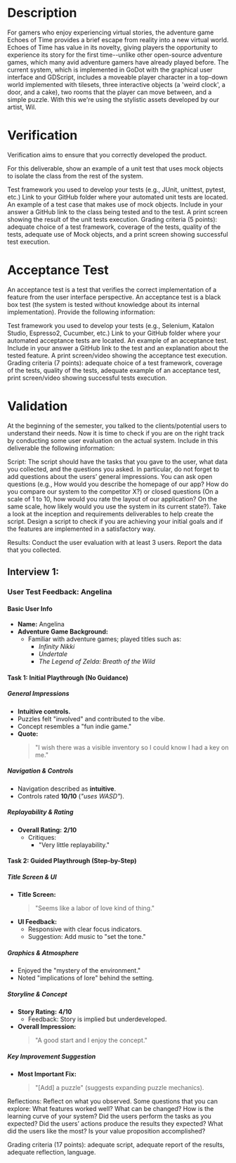 # Description
For gamers who enjoy experiencing virtual stories, the adventure game Echoes of Time provides a brief escape from reality into a new virtual world. Echoes of Time has value in its novelty, giving players the opportunity to experience its story for the first time--unlike other open-source adventure games, which many avid adventure gamers have already played before. The current system, which is implemented in GoDot with the graphical user interface and GDScript, includes a moveable player character in a top-down world implemented with tilesets, three interactive objects (a 'weird clock', a door, and a cake), two rooms that the player can move between, and a simple puzzle. With this we're using the stylistic assets developed by our artist, Wil.

# Verification
Verification aims to ensure that you correctly developed the product. 

For this deliverable, show an example of a unit test that uses mock objects to isolate the class from the rest of the system. 

Test framework you used to develop your tests (e.g., JUnit, unittest, pytest, etc.)
Link to your GitHub folder where your automated unit tests are located.
An example of a test case that makes use of mock objects. Include in your answer a GitHub link to the class being tested and to the test.
A print screen showing the result of the unit tests execution. 
Grading criteria (5 points): adequate choice of a test framework, coverage of the tests, quality of the tests, adequate use of Mock objects, and a print screen showing successful test execution.

# Acceptance Test
An acceptance test is a test that verifies the correct implementation of a feature from the user interface perspective. An acceptance test is a black box test (the system is tested without knowledge about its internal implementation). Provide the following information:

Test framework you used to develop your tests (e.g., Selenium, Katalon Studio, Espresso2, Cucumber, etc.)
Link to your GitHub folder where your automated acceptance tests are located.
An example of an acceptance test. Include in your answer a GitHub link to the test and an explanation about the tested feature.
A print screen/video showing the acceptance test execution. 
Grading criteria (7 points): adequate choice of a test framework, coverage of the tests, quality of the tests, adequate example of an acceptance test, print screen/video showing successful tests execution.

# Validation
At the beginning of the semester, you talked to the clients/potential users to understand their needs. Now it is time to check if you are on the right track by conducting some user evaluation on the actual system. Include in this deliverable the following information:

Script: The script should have the tasks that you gave to the user, what data you collected, and the questions you asked. In particular, do not forget to add questions about the users’ general impressions. You can ask open questions (e.g., How would you describe the homepage of our app? How do you compare our system to the competitor X?) or closed questions (On a scale of 1 to 10, how would you rate the layout of our application? On the same scale, how likely would you use the system in its current state?). Take a look at the inception and requirements deliverables to help create the script. Design a script to check if you are achieving your initial goals and if the features are implemented in a satisfactory way. 

Results: Conduct the user evaluation with at least 3 users. Report the data that you collected.

## Interview 1: 
### User Test Feedback: Angelina

#### Basic User Info
- **Name:** Angelina  
- **Adventure Game Background:**  
  - Familiar with adventure games; played titles such as:  
    - *Infinity Nikki*  
    - *Undertale*  
    - *The Legend of Zelda: Breath of the Wild*

#### Task 1: Initial Playthrough (No Guidance)

##### General Impressions
- **Intuitive controls.**  
- Puzzles felt "involved" and contributed to the vibe.  
- Concept resembles a "fun indie game."  
- **Quote:**  
  > "I wish there was a visible inventory so I could know I had a key on me."

##### Navigation & Controls
- Navigation described as **intuitive**.  
- Controls rated **10/10** (*"uses WASD"*).

##### Replayability & Rating
- **Overall Rating:** **2/10**  
  - Critiques:  
    - "Very little replayability."

#### Task 2: Guided Playthrough (Step-by-Step)

##### Title Screen & UI
- **Title Screen:**  
  > "Seems like a labor of love kind of thing."  
- **UI Feedback:**  
  - Responsive with clear focus indicators.  
  - Suggestion: Add music to "set the tone."

##### Graphics & Atmosphere
- Enjoyed the "mystery of the environment."  
- Noted "implications of lore" behind the setting.

##### Storyline & Concept
- **Story Rating:** **4/10**  
  - Feedback: Story is implied but underdeveloped.  
- **Overall Impression:**  
  > "A good start and I enjoy the concept."

##### Key Improvement Suggestion
- **Most Important Fix:**  
  > "\[Add\] a puzzle" (suggests expanding puzzle mechanics).


Reflections: Reflect on what you observed. Some questions that you can explore: What features worked well? What can be changed? How is the learning curve of your system? Did the users perform the tasks as you expected? Did the users’ actions produce the results they expected? What did the users like the most? Is your value proposition accomplished? 

Grading criteria (17 points): adequate script, adequate report of the results, adequate reflection, language.

